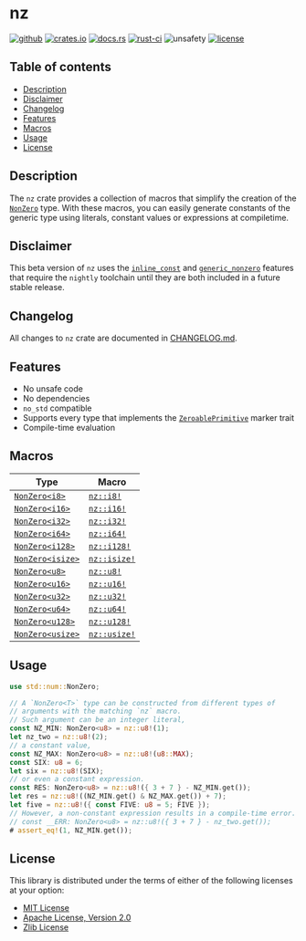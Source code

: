 # nz

[![github]](https://github.com/noelhorvath/nz)
[![crates.io]](https://crates.io/crates/nz/0.4.0-beta.2)
[![docs.rs]](https://docs.rs/nz/0.4.0-beta.2/nz)
[![rust-ci]](https://github.com/noelhorvath/nz/actions?query=branch%3A0.4.0-beta)
![unsafety]
[![license]](#license)

[github]: https://img.shields.io/badge/github-8da0cb?style=for-the-badge&logo=github
[crates.io]: https://img.shields.io/badge/crates.io-0.4.0--beta.2-orange?style=for-the-badge&logo=rust
[docs.rs]: https://img.shields.io/docsrs/nz/0.4.0-beta.2?style=for-the-badge&logo=docs.rs
[rust-ci]: https://img.shields.io/github/actions/workflow/status/noelhorvath/nz/check.yml?branch=0.4.0-beta&style=for-the-badge&logo=github
[unsafety]: https://img.shields.io/badge/unsafe-forbidden-brightgreen?style=for-the-badge&logo=rust
[license]: https://img.shields.io/badge/License-MIT_OR_Zlib_OR_APACHE_2.0-blue?style=for-the-badge

## Table of contents

* [Description](#description)
* [Disclaimer](#disclaimer)
* [Changelog](#changelog)
* [Features](#features)
* [Macros](#macros)
* [Usage](#usage)
* [License](#license)

## Description

The `nz` crate provides a collection of macros that simplify the creation
of the [`NonZero`] type. With these macros, you can easily generate constants
of the generic type using literals, constant values or expressions at
compiletime.

[`NonZero`]: https://doc.rust-lang.org/nightly/core/num/struct.NonZero.html

## Disclaimer

This beta version of `nz` uses the [`inline_const`] and [`generic_nonzero`]
features that require the `nightly` toolchain until they are both included
in a future stable release.

[`inline_const`]: https://doc.rust-lang.org/unstable-book/language-features/inline-const.html?highlight=inline#inline_const
[`generic_nonzero`]: https://doc.rust-lang.org/stable/unstable-book/library-features/generic-nonzero.html

## Changelog

All changes to `nz` crate are documented in [CHANGELOG.md](changelog.md).

## Features

* No unsafe code
* No dependencies
* `no_std` compatible
* Supports every type that implements the [`ZeroablePrimitive`] marker trait
* Compile-time evaluation

[`ZeroablePrimitive`]: https://doc.rust-lang.org/nightly/core/num/trait.ZeroablePrimitive.html

## Macros

| Type | Macro |
|------|-------|
| [`NonZero<i8>`](https://doc.rust-lang.org/nightly/core/num/type.NonZeroI8.html) | [`nz::i8!`](https://docs.rs/nz/latest/nz/macro.i8.html) |
| [`NonZero<i16>`](https://doc.rust-lang.org/nightly/core/num/type.NonZeroI16.html) | [`nz::i16!`](https://docs.rs/nz/latest/nz/macro.i16.html) |
| [`NonZero<i32>`](https://doc.rust-lang.org/nightly/core/num/type.NonZeroI32.html) | [`nz::i32!`](https://docs.rs/nz/latest/nz/macro.i32.html) |
| [`NonZero<i64>`](https://doc.rust-lang.org/nightly/core/num/type.NonZeroI16.html) | [`nz::i64!`](https://docs.rs/nz/latest/nz/macro.i64.html) |
| [`NonZero<i128>`](https://doc.rust-lang.org/nightly/core/num/type.NonZeroI128.html) | [`nz::i128!`](https://docs.rs/nz/latest/nz/macro.i128.html) |
| [`NonZero<isize>`](https://doc.rust-lang.org/nightly/core/num/type.NonZeroIsize.html) | [`nz::isize!`](https://docs.rs/nz/latest/nz/macro.isize.html) |
| [`NonZero<u8>`](https://doc.rust-lang.org/nightly/core/num/type.NonZeroU8.html) | [`nz::u8!`](https://docs.rs/nz/latest/nz/macro.u8.html) |
| [`NonZero<u16>`](https://doc.rust-lang.org/nightly/core/num/type.NonZeroU16.html) | [`nz::u16!`](https://docs.rs/nz/latest/nz/macro.u16.html) |
| [`NonZero<u32>`](https://doc.rust-lang.org/nightly/core/num/type.NonZeroU32.html) | [`nz::u32!`](https://docs.rs/nz/latest/nz/macro.u32.html) |
| [`NonZero<u64>`](https://doc.rust-lang.org/nightly/core/num/type.NonZeroU64.html) | [`nz::u64!`](https://docs.rs/nz/latest/nz/macro.u64.html) |
| [`NonZero<u128>`](https://doc.rust-lang.org/nightly/core/num/type.NonZeroU128.html) | [`nz::u128!`](https://docs.rs/nz/latest/nz/macro.u128.html) |
| [`NonZero<usize>`](https://doc.rust-lang.org/nightly/core/num/type.NonZeroUsize.html) | [`nz::usize!`](https://docs.rs/nz/latest/nz/macro.usize.html) |

## Usage

```rust
use std::num::NonZero;

// A `NonZero<T>` type can be constructed from different types of
// arguments with the matching `nz` macro.
// Such argument can be an integer literal,
const NZ_MIN: NonZero<u8> = nz::u8!(1);
let nz_two = nz::u8!(2);
// a constant value,
const NZ_MAX: NonZero<u8> = nz::u8!(u8::MAX);
const SIX: u8 = 6;
let six = nz::u8!(SIX);
// or even a constant expression.
const RES: NonZero<u8> = nz::u8!({ 3 + 7 } - NZ_MIN.get());
let res = nz::u8!((NZ_MIN.get() & NZ_MAX.get()) + 7);
let five = nz::u8!({ const FIVE: u8 = 5; FIVE });
// However, a non-constant expression results in a compile-time error.
// const __ERR: NonZero<u8> = nz::u8!({ 3 + 7 } - nz_two.get());
# assert_eq!(1, NZ_MIN.get());
```

## License

This library is distributed under the terms of either of the following licenses
at your option:

- [MIT License](http://opensource.org/licenses/MIT)
- [Apache License, Version 2.0](http://www.apache.org/licenses/LICENSE-2.0)
- [Zlib License](https://www.zlib.net/zlib_license.html)